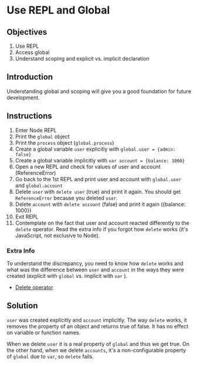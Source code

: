 # Use REPL and Global

## Objectives

1. Use REPL
2. Access global
3. Understand scoping and explicit vs. implicit declaration

## Introduction

Understanding global and scoping will give you a good foundation for future development.

## Instructions

1. Enter Node REPL
1. Print the `global` object
1. Print the `process` object (`global.process`)
1. Create a global variable `user` explicitly with `global.user = {admin: false}`
1. Create a global variable implicitly with `var account = {balance: 1000}`
1. Open a new REPL and check for values of user and account (ReferenceError)
1. Go back to the 1st REPL and print user and account with `global.user` and `global.account`
1. Delete `user` with `delete user` (true) and print it again. You should get `ReferenceError` because you deleted `user`.
1. Delete `account` with `delete account` (false) and print it again ({balance: 1000})
1. Exit REPL
1. Contemplate on the fact that user and account reacted differently to the `delete` operator. Read the extra info if you forgot how `delete` works (it's JavaScript, not exclusive to Node).


### Extra Info

To understand the discrepancy, you need to know how `delete` works and what was the difference between `user` and `account` in the ways they were created (explicit with `global` vs. implicit with `var` ).

* [Delete operator](https://developer.mozilla.org/en-US/docs/Web/JavaScript/Reference/Operators/delete)

## Solution

`user` was created explicitly and `account` implicitly. The way `delete` works, it removes the property of an object and returns true of false. It has no effect on variable or function names.

When we delete `user` it is a real property of `global` and thus we get true. On the other hand, when we delete `accounts`, it's a non-configurable property of `global` due to `var`, so `delete` fails.
